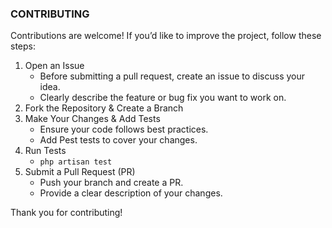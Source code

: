 ### CONTRIBUTING
Contributions are welcome! If you’d like to improve the project, follow these steps:

1.	Open an Issue
    - Before submitting a pull request, create an issue to discuss your idea.
    - Clearly describe the feature or bug fix you want to work on.
2.	Fork the Repository & Create a Branch
3.  Make Your Changes & Add Tests
    - Ensure your code follows best practices.
    - Add Pest tests to cover your changes.
4.	Run Tests
      - `php artisan test`
5.  Submit a Pull Request (PR)
    - Push your branch and create a PR.
    - Provide a clear description of your changes.

Thank you for contributing!
